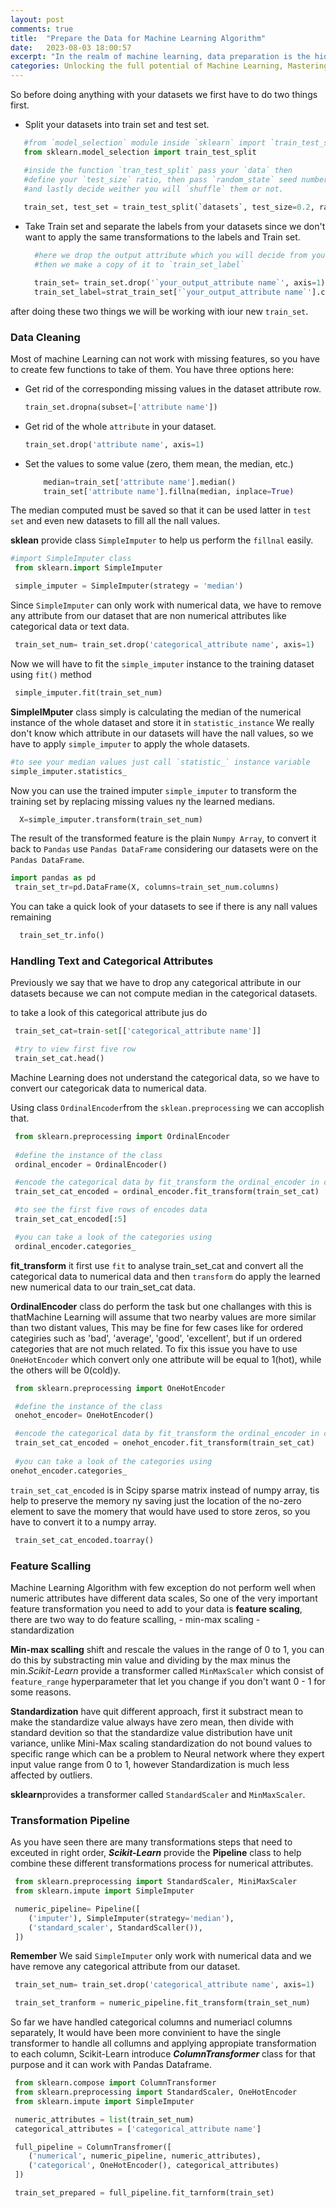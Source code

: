 ```yaml
---
layout: post
comments: true
title:  "Prepare the Data for Machine Learning Algorithm"
date:   2023-08-03 18:00:57
excerpt: "In the realm of machine learning, data preparation is the hidden key that unlocks the true potential of algorithms. Just as a sculptor carefully shapes and refines raw materials to create a masterpiece, data preparation involves transforming and refining raw data into a well-structured, clean, and meaningful format. This crucial step sets the foundation for accurate and effective machine learning models, determining the very essence of success in any data-driven endeavor. In this blog post, we embark on an enlightening journey through the art of preparing data for machine learning algorithms, unraveling the techniques and best practices that empower us to unleash the full power of artificial intelligence."
categories: Unlocking the full potential of Machine Learning, Mastering the Art of Data Preparation
---
```


So before doing anything with your datasets we first have to do two things first.
- Split your datasets into train set and test set.

 ```python
    #from `model_selection` module inside `sklearn` import `train_test_split` function
    from sklearn.model_selection import train_test_split

    #inside the function `tran_test_split` pass your `data` then
    #define your `test_size` ratio, then pass `random_state` seed number
    #and lastly decide weither you will `shuffle` them or not.
    
    train_set, test_set = train_test_split(`datasets`, test_size=0.2, random_state=42, shuffle=True)
  ```

- Take Train set and separate the labels from your datasets since we don't want to apply the same transformations to the labels and Train set.

  ```Python
    #here we drop the output attribute which you will decide from your datasets
    #then we make a copy of it to `train_set_label`

    train_set= train_set.drop('`your_output_attribute name`', axis=1)
    train_set_label=strat_train_set['`your_output_attribute name`'].copy()
  ```

after doing these two things we will be working with iour new `train_set`.

### Data Cleaning
Most of machine Learning can not work with missing features, so you have to create few functions to take of them. You have three options here:
 - Get rid of the corresponding missing values in the dataset attribute row.
       
    ```Python
    train_set.dropna(subset=['attribute name'])
    ``` 
 - Get rid of the whole `attribute` in your dataset.

    ```Python
    train_set.drop('attribute name', axis=1)
    ```
 - Set the values to some value (zero, them mean, the median, etc.)

    ```Python
        median=train_set['attribute name'].median()
        train_set['attribute name'].fillna(median, inplace=True)
    ```

The median computed must be saved so that it can be used latter in `test set` and even new datasets to fill all the nall values.

**sklean** provide class `SimpleImputer` to help us perform the `fillnal` easily.

```python
#import SimpleImputer class
 from sklearn.import SimpleImputer

 simple_imputer = SimpleImputer(strategy = 'median')

```
Since `SimpleImputer` can only work with numerical data, we have to remove any attribute from our dataset that are non numerical attributes like categorical data or text data.

```python
 train_set_num= train_set.drop('categorical_attribute name', axis=1)
```

Now we will have to fit the `simple_imputer` instance to the training dataset using `fit()` method

```python
 simple_imputer.fit(train_set_num)
```
**SimpleIMputer** class simply is calculating the median of the numerical instance of the whole dataset and store it in `statistic_instance`
We really don't know which attribute in our datasets will have the nall values, so we have to apply `simple_imputer` to apply the whole datasets.

```python
#to see your median values just call `statistic_` instance variable
simple_imputer.statistics_
```
Now you can use the trained imputer `simple_imputer` to transform the training set by replacing missing values ny the learned medians.

```python
  X=simple_imputer.transform(train_set_num)
```

The result of the transformed feature is the plain `Numpy Array`, to convert it back to `Pandas` use `Pandas DataFrame` considering our datasets were on the `Pandas DataFrame`.

```python
import pandas as pd
 train_set_tr=pd.DataFrame(X, columns=train_set_num.columns)
```

You can take a quick look of your datasets to see if there is any nall values remaining

```python
  train_set_tr.info()
```

### Handling Text and Categorical Attributes
Previously we say that we have to drop any categorical attribute in our datasets because we can not compute median in the categorical datasets.

to take a look of this categorical attribute jus do
```python
 train_set_cat=train-set[['categorical_attribute name']]

 #try to view first five row
 train_set_cat.head()
```

Machine Learning does not understand the categorical data, so we have to convert our categoricak data to numerical data.

Using class `OrdinalEncoder`from the `sklean.preprocessing` we can accoplish that.
```python
 from sklearn.preprocessing import OrdinalEncoder
 
 #define the instance of the class 
 ordinal_encoder = OrdinalEncoder()

 #encode the categorical data by fit_transform the ordinal_encoder in our train_set_cat data
 train_set_cat_encoded = ordinal_encoder.fit_transform(train_set_cat)

 #to see the first five rows of encodes data
 train_set_cat_encoded[:5]

 #you can take a look of the categories using
 ordinal_encoder.categories_
```

**fit_transform** it first use `fit` to analyse train_set_cat and convert all the categorical data to numerical data and then `transform` do apply the learned new numerical data to our train_set_cat data.

**OrdinalEncoder** class do perform the task but one challanges with this is thatMachine Learning will assume that two nearby values are more similar than two distant values, This may be fine for few cases like for ordered categiries such as 'bad', 'average', 'good', 'excellent', but if un ordered categories that are not much related. To fix this issue you have to use `OneHotEncoder` which convert only one attribute will be equal to 1(hot), while the others will be 0(cold)y.

```python
 from sklearn.preprocessing import OneHotEncoder

 #define the instance of the class
 onehot_encoder= OneHotEncoder()

 #encode the categorical data by fit_transform the ordinal_encoder in our train_set_cat data
 train_set_cat_encoded = onehot_encoder.fit_transform(train_set_cat)
 
 #you can take a look of the categories using
onehot_encoder.categories_
```
`train_set_cat_encoded` is in Scipy sparse matrix instead of numpy array, tis help to preserve the memory ny saving just the location of the no-zero element to save the momery that would have used to store zeros, so you have to convert it to a numpy array.

```python 
 train_set_cat_encoded.toarray()
```

### Feature Scalling
Machine Learning Algorithm with few exception do not perform well when numeric attributes have different data scales, So one of the very important feature transformation you need to add to your data is **feature scaling**, there are two way to do feature scalling,
    - min-max scaling
    - standardization

**Min-max scalling** shift and rescale the values in the range of 0 to 1, you can do this by substracting min value and dividing by the max minus the min.*Scikit-Learn* provide a transformer called `MinMaxScaler` which consist of `feature_range` hyperparameter that let you change if you don't want 0 - 1 for some reasons.

**Standardization** have quit different approach, first it substract mean to make the standardize value always have zero mean, then divide with standard devition so that the standardize value distribution have unit variance, unlike Mini-Max scaling standardization do not bound values to specific range which can be a problem to Neural network where they expert input value range from 0 to 1, however Standardization is much less affected by outliers.

**sklearn**provides a transformer called `StandardScaler` and `MinMaxScaler`.

### Transformation Pipeline

As you have seen there are many transformations steps that need to exceuted in right order, ***Scikit-Learn*** provide the **Pipeline** class to help combine these different transformations process for numerical attributes.

```python
 from sklearn.preprocessing import StandardScaler, MiniMaxScaler
 from sklearn.impute import SimpleImputer

 numeric_pipeline= Pipeline([
    ('imputer'), SimpleImputer(strategy='median'),
    ('standard_scaler', StandardScaller()),
 ])
```
**Remember** We said `SimpleImputer` only work with numerical data and we have remove any categorical attribute from our dataset.

```python
 train_set_num= train_set.drop('categorical_attribute name', axis=1)

 train_set_tranform = numeric_pipeline.fit_transform(train_set_num)
```

So far we have handled categorical columns and numeriacl columns separately, It would have been more convinient to have the single transformer to handle all collumns and applying appropiate transformation to each column, Scikit-Learn introduce ***ColumnTransformer*** class for that purpose and it can work with Pandas Dataframe.
```python
 from sklearn.compose import ColumnTransformer
 from sklearn.preprocessing import StandardScaler, OneHotEncoder
 from sklearn.impute import SimpleImputer 

 numeric_attributes = list(train_set_num)
 categorical_attributes = ['categorical_attribute name']

 full_pipeline = ColumnTransfromer([
    ('numerical', numeric_pipeline, numeric_attributes),
    ('categorical', OneHotEncoder(), categorical_attributes)
 ])

 train_set_prepared = full_pipeline.fit_tarnform(train_set)
```